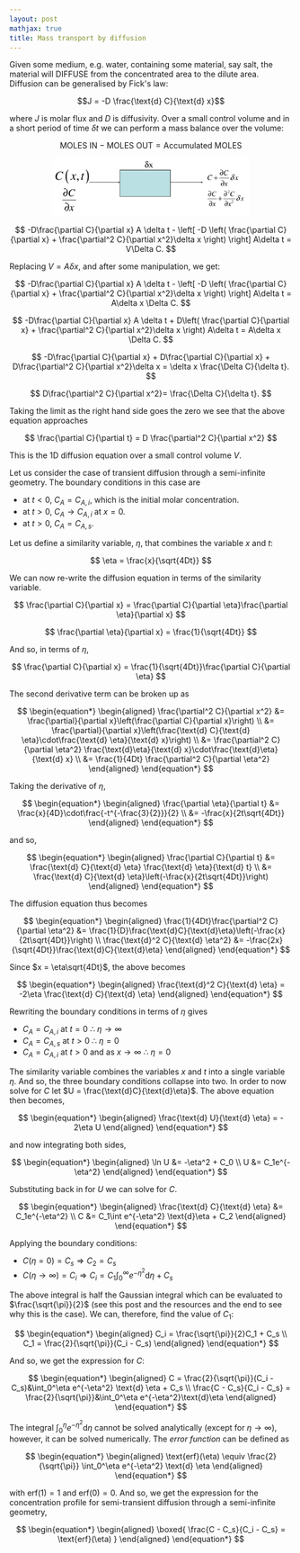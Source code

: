 ```yaml
---
layout: post
mathjax: true
title: Mass transport by diffusion
---
```


Given some medium, e.g. water,
containing some material, say salt, the material will DIFFUSE from the
concentrated area to the dilute area. Diffusion can be generalised by Fick's law:

  $$J = -D \frac{\text{d} C}{\text{d} x}$$

where $J$ is molar flux and $D$ is diffusivity. Over a small control volume and
in a short period of time $\delta t$ we can perform a mass balance over the
volume:

$$
    \text{MOLES IN} - \text{MOLES OUT} = \text{Accumulated MOLES}
$$

<p align="center">
  <img src="../images/cv.png" width="350"/>
</p>

$$
    -D\frac{\partial C}{\partial x} A \delta t - \left[ -D \left( \frac{\partial
    C}{\partial x} + \frac{\partial^2 C}{\partial x^2}\delta x \right)  \right]
    A\delta t = V\Delta C.
$$

Replacing $V = A\delta x$, and after some manipulation, we get:

$$
    -D\frac{\partial C}{\partial x} A \delta t - \left[ -D \left( \frac{\partial
    C}{\partial x} + \frac{\partial^2 C}{\partial x^2}\delta x \right)  \right]
    A\delta t = A\delta x \Delta C.
$$

$$
    -D\frac{\partial C}{\partial x} A \delta t + D\left( \frac{\partial
    C}{\partial x} + \frac{\partial^2 C}{\partial x^2}\delta x \right)
    A\delta t = A\delta x \Delta C.
$$

$$
    -D\frac{\partial C}{\partial x} + D\frac{\partial
    C}{\partial x} + D\frac{\partial^2 C}{\partial x^2}\delta x 
    = \delta x \frac{\Delta C}{\delta t}.
$$

$$
    D\frac{\partial^2 C}{\partial x^2}= \frac{\Delta C}{\delta
    t}.
$$

Taking the limit as the right hand side goes the zero we see that the above
equation approaches

$$
    \frac{\partial C}{\partial t} = D \frac{\partial^2 C}{\partial x^2}
$$

This is the 1D diffusion equation over a small control volume $V$.

<!-- <p align="center"> -->
<!--   <img src="cv2.png" width="350"/> -->
<!-- </p> -->

Let us consider the case of transient diffusion through a semi-infinite
geometry. The boundary conditions in this case are

* at $t < 0$, $C_{A} = C_{A,i},$ which is the initial molar concentration.
* at $t > 0$, $C_{A} \to C_{A,i}$ at $x = 0$.
* at $t > 0$, $C_{A} = C_{A,s}$.

<!-- $$ -->
<!--   D \frac{\partial^2 x_{A}}{\partial x^2} = \frac{\partial x_{A}}{\partial t} -->
<!-- $$ -->

Let us define a similarity variable, $\eta$, that combines the variable $x$ and
$t$:

$$
  \eta = \frac{x}{\sqrt{4Dt}}
$$

We can now re-write the diffusion equation in terms of the similarity variable.

$$
  \frac{\partial C}{\partial x} = \frac{\partial C}{\partial \eta}\frac{\partial \eta}{\partial x}
$$

$$
  \frac{\partial \eta}{\partial x} = \frac{1}{\sqrt{4Dt}}
$$

And so, in terms of $\eta$,

$$
  \frac{\partial C}{\partial x} = \frac{1}{\sqrt{4Dt}}\frac{\partial C}{\partial \eta}
$$

The second derivative term can be broken up as

$$
\begin{equation*}
\begin{aligned}
   \frac{\partial^2 C}{\partial x^2} &= \frac{\partial}{\partial x}\left(\frac{\partial C}{\partial x}\right) \\
  &= \frac{\partial}{\partial x}\left(\frac{\text{d} C}{\text{d} \eta}\cdot\frac{\text{d} \eta}{\text{d} x}\right) \\
  &= \frac{\partial^2 C}{\partial \eta^2} \frac{\text{d}\eta}{\text{d} x}\cdot\frac{\text{d}\eta}{\text{d} x} \\
  &= \frac{1}{4Dt} \frac{\partial^2 C}{\partial \eta^2}
\end{aligned}
\end{equation*}
$$

Taking the derivative of $\eta$,

$$
\begin{equation*}
\begin{aligned}
  \frac{\partial \eta}{\partial t} &= \frac{x}{4D}\cdot\frac{-t^{-\frac{3}{2}}}{2} \\
  &= -\frac{x}{2t\sqrt{4Dt}}
\end{aligned}
\end{equation*}
$$

and so,

$$
\begin{equation*}
\begin{aligned}
  \frac{\partial C}{\partial t} &= \frac{\text{d} C}{\text{d} \eta}
  \frac{\text{d} \eta}{\text{d} t} \\
  &= \frac{\text{d} C}{\text{d} \eta}\left(-\frac{x}{2t\sqrt{4Dt}}\right)
\end{aligned}
\end{equation*}
$$

The diffusion equation thus becomes

$$
\begin{equation*}
\begin{aligned}
  \frac{1}{4Dt}\frac{\partial^2 C}{\partial \eta^2} &= \frac{1}{D}\frac{\text{d}C}{\text{d}\eta}\left(-\frac{x}{2t\sqrt{4Dt}}\right) \\
  \frac{\text{d}^2 C}{\text{d} \eta^2} &=
  -\frac{2x}{\sqrt{4Dt}}\frac{\text{d}C}{\text{d}\eta}
\end{aligned}
\end{equation*}
$$

Since $x = \eta\sqrt{4Dt}$, the above becomes

$$
\begin{equation*}
\begin{aligned}
  \frac{\text{d}^2 C}{\text{d} \eta} = -2\eta \frac{\text{d} C}{\text{d} \eta}
\end{aligned}
\end{equation*}
$$

Rewriting the boundary conditions in terms of $\eta$ gives

* $C_{A} = C_{A, i}$ at $t = 0 \ \therefore \ \eta \to \infty$
* $C_{A} = C_{A, s}$ at $t > 0 \ \therefore \ \eta = 0$
* $C_{A} = C_{A, i}$ at $t > 0$ and as $x \to \infty \ \therefore \ \eta = 0$

The similarity variable combines the variables $x$ and $t$ into a single
variable $\eta$. And so, the three boundary conditions collapse into two. In
order to now solve for $C$ let $U = \frac{\text{d}C}{\text{d}\eta}$. The above
equation then becomes,

$$
\begin{equation*}
\begin{aligned}
  \frac{\text{d} U}{\text{d} \eta} = - 2\eta U
\end{aligned}
\end{equation*}
$$

and now integrating both sides,

$$
\begin{equation*}
\begin{aligned}
  \ln U &= -\eta^2 + C_0 \\
  U &= C_1e^{-\eta^2}
\end{aligned}
\end{equation*}
$$

Substituting back in for $U$ we can solve for $C$.

$$
\begin{equation*}
\begin{aligned}
  \frac{\text{d} C}{\text{d} \eta} &= C_1e^{-\eta^2} \\
  C &= C_1\int e^{-\eta^2} \text{d}\eta + C_2
\end{aligned}
\end{equation*}
$$

Applying the boundary conditions:  

* $C(\eta = 0) = C_s \Rightarrow C_2 = C_s$
* $C(\eta \to \infty) = C_i \Rightarrow C_i = C_1\int_0^\infty e^{-\eta^2}
\text{d} \eta + C_s$

The above integral is half the Gaussian integral which can be evaluated to
$\frac{\sqrt{\pi}}{2}$ (see this post and the resources and the end to see why
this is the case). We can, therefore, find the value of $C_1$:

$$
\begin{equation*}
\begin{aligned}
  C_i = \frac{\sqrt{\pi}}{2}C_1 + C_s \\
  C_1 = \frac{2}{\sqrt{\pi}}(C_i - C_s)
\end{aligned}
\end{equation*}
$$

And so, we get the expression for $C$:

$$
\begin{equation*}
\begin{aligned}
  C = \frac{2}{\sqrt{\pi}}(C_i - C_s)&\int_0^\eta e^{-\eta^2} \text{d} \eta + C_s
  \\
  \frac{C - C_s}{C_i - C_s} = \frac{2}{\sqrt{\pi}}&\int_0^\eta
  e^{-\eta^2}\text{d}\eta
\end{aligned}
\end{equation*}
$$

The integral $\int_0^\eta e^{-\eta^2} \text{d} \eta$ cannot be solved
analytically (except for $\eta \to \infty$), however, it can be solved
numerically. The _error function_ can be defined as

$$
\begin{equation*}
\begin{aligned}
  \text{erf}(\eta) \equiv \frac{2}{\sqrt{\pi}} \int_0^\eta e^{-\eta^2} \text{d}
  \eta
\end{aligned}
\end{equation*}
$$

with $\text{erf}(1) = 1$ and $\text{erf}(0) = 0$. And so, we get the expression
for the concentration profile for semi-transient diffusion through a
semi-infinite geometry,

$$
\begin{equation*}
\begin{aligned}
  \boxed{
  \frac{C - C_s}{C_i - C_s} = \text{erf}(\eta)
  }
\end{aligned}
\end{equation*}
$$
